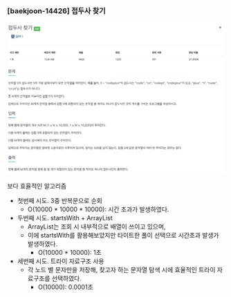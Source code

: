 ### [baekjoon-14426] 접두사 찾기

![img.png](img.png)

보다 효율적인 알고리즘


- 첫번째 시도. 3중 반복문으로 순회
  - O(10000 * 10000 * 10000): 시간 초과가 발생하였다.
- 두번째 시도. startsWith + ArrayList
  - ArrayList는 조회 시 내부적으로 배열이 쓰이고 있으며,
  - 이에 startsWith를 활용해보았지만 타이트한 풀이 선택으로 시간초과 발생가 발생하였다.
    - O(10000 * 10000): 1초
- 세번째 시도. 트라이 자료구조 사용
  - 각 노드 별 문자만을 저장해, 찾고자 하는 문자열 탐색 시에 효율적인 트라이 자료구조를 선택하였다.
    - O(10000): 0.0001초